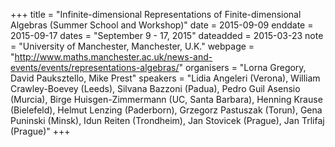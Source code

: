 +++
title = "Infinite-dimensional Representations of Finite-dimensional Algebras
(Summer School and Workshop)"
date = 2015-09-09
enddate = 2015-09-17
dates = "September 9 - 17, 2015"
dateadded = 2015-03-23
note = "University of Manchester, Manchester, U.K."
webpage = "http://www.maths.manchester.ac.uk/news-and-events/events/representations-algebras/"
organisers = "Lorna Gregory, David Pauksztello, Mike Prest"
speakers = "Lidia Angeleri (Verona), William Crawley-Boevey (Leeds), Silvana Bazzoni (Padua), Pedro Guil Asensio (Murcia), Birge Huisgen-Zimmermann (UC, Santa Barbara), Henning Krause (Bielefeld), Helmut Lenzing (Paderborn), Grzegorz Pastuszak (Torun), Gena Puninski (Minsk), Idun Reiten (Trondheim), Jan Stovicek (Prague), Jan Trlifaj (Prague)"
+++
